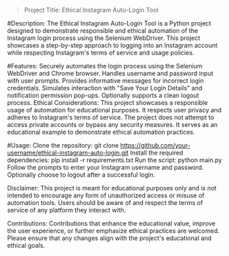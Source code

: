 >Project Title: Ethical Instagram Auto-Login Tool

#Description:
The Ethical Instagram Auto-Login Tool is a Python project designed to demonstrate responsible and ethical automation of the Instagram login process using the Selenium WebDriver. This project showcases a step-by-step approach to logging into an Instagram account while respecting Instagram's terms of service and usage policies.

#Features:
Securely automates the login process using the Selenium WebDriver and Chrome browser.
Handles username and password input with user prompts.
Provides informative messages for incorrect login credentials.
Simulates interaction with "Save Your Login Details" and notification permission pop-ups.
Optionally supports a clean logout process.
Ethical Considerations:
This project showcases a responsible usage of automation for educational purposes. It respects user privacy and adheres to Instagram's terms of service. The project does not attempt to access private accounts or bypass any security measures. It serves as an educational example to demonstrate ethical automation practices.

#Usage:
Clone the repository: git clone https://github.com/your-username/ethical-instagram-auto-login.git
Install the required dependencies: pip install -r requirements.txt
Run the script: python main.py
Follow the prompts to enter your Instagram username and password.
Optionally choose to logout after a successful login.

Disclaimer:
This project is meant for educational purposes only and is not intended to encourage any form of unauthorized access or misuse of automation tools. Users should be aware of and respect the terms of service of any platform they interact with.

Contributions:
Contributions that enhance the educational value, improve the user experience, or further emphasize ethical practices are welcomed. Please ensure that any changes align with the project's educational and ethical goals.

